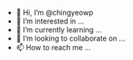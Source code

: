 - 👋 Hi, I’m @chingyeowp
- 👀 I’m interested in ...
- 🌱 I’m currently learning ...
- 💞️ I’m looking to collaborate on ...
- 📫 How to reach me ...

<!---
chingyeowp/chingyeowp is a ✨ special ✨ repository because its `README.md` (this file) appears on your GitHub profile.
You can click the Preview link to take a look at your changes.
--->
